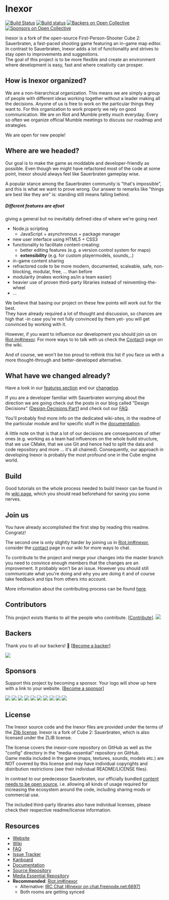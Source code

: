 # Inexor

 [![Build Status](https://travis-ci.org/inexorgame/inexor-core.svg?branch=master)](https://travis-ci.org/inexorgame/inexor-core) [![Build status](https://ci.appveyor.com/api/projects/status/h9kwt5lk54epjv8t/branch/master?svg=true)](https://ci.appveyor.com/project/inexorgame/inexor-core) [![Backers on Open Collective](https://opencollective.com/inexorgame/backers/badge.svg)](#backers) [![Sponsors on Open Collective](https://opencollective.com/inexorgame/sponsors/badge.svg)](#sponsors)

Inexor is a fork of the open-source First-Person-Shooter Cube 2: Sauerbraten, a fast-paced shooting game featuring an in-game map editor.  
In contrast to Sauerbraten, Inexor adds a lot of functionality and strives to stay open to improvements and suggestions.  
The goal of this project is to be more flexible and create an environment where development is easy, fast and where creativity can prosper.


## How is Inexor organized?

We are a non-hierarchical organization. This means we are simply a group of people with different ideas working together without a leader making all the decisions. Anyone of us is free to work on the particular things they want to.
For this organization to work properly we rely on good communication. We are on Riot and Mumble pretty much everyday. Every so often we organize official Mumble meetings to discuss our roadmap and strategies.

We are open for new people!


## Where are we headed?

Our goal is to make the game as moddable and developer-friendly as possible.
Even though we might have refactored most of the code at some point, Inexor should always feel like Sauerbraten gameplay wise.

A popular stance among the Sauerbraten community is "that's impossible", and this is what we want to prove wrong. Our answer to remarks like "things are best like they are" is: standing still means falling behind.


##### Different features are afoot
giving a general but no inevitably defined idea of where we're going next

* Node.js scripting
  * JavaScript + asynchronous + package manager
* new user interface using HTML5 + CSS3
* functionality to facilitate content-creating:
  * better editing features (e.g. a version control system for maps)
  * **extensibility** (e.g. for custom playermodels, sounds,..)
* in-game content sharing
* refractored code to be more modern, documented, scaleable, safe, non-blocking, modular, free, ... than before
 * modularity (makes working as/in a team easier)
 * heavier use of proven third-party libraries instead of reinventing-the-wheel
* ...

We believe that basing our project on these few points will work out for the best.  
They have already required a lot of thought and discussion, so chances are high that -in case you're not fully convinced by them yet- you will get convinced by working with it.

However, if you want to influence our development you should join us on [Riot.im#inexor](https://riot.im/app/#/room/#inexor:matrix.org). For more ways to to talk with us check the [Contact](https://github.com/inexorgame/inexor-core/wiki/Contact)) page on the wiki.  

And of course, we won't be too proud to rethink this list if you face us with a more thought-through and better-developed alternative.


## What have we changed already?

Have a look in our [features section](https://github.com/inexorgame/inexor-core/wiki#features) and our
[changelog](https://github.com/inexorgame/inexor-core/blob/master/changelog.md).


If you are a developer familiar with Sauerbraten worrying about the direction we are going check out the posts in our blog called
"Design Decisions" ([Design-Decisions Part1](https://inexor.org/blog/2015/04-26-alpha1-design-decisions) and check out our [FAQ](https://github.com/inexorgame/inexor-core/wiki/Frequently-Asked-Questions).

You'll probably find more info on the dedicated wiki-sites, in the readme of the particular module and for specific stuff in the [documentation](https://docs.inexor.org).


A little note on that is that a lot of our decisions are consequences of other ones (e.g. working as a team had influences on the whole build structure, that we use CMake, that we use Git and hence had to split the data and code repository and more ...  it's all chained).
Consequently, our approach in developing Inexor is probably the most profound one in the Cube engine world.


## Build

Good tutorials on the whole process needed to build Inexor can be found in its [wiki page](https://github.com/inexorgame/inexor-core/wiki/Build), which you should read beforehand for saving you some nerves.


## Join us

You have already accomplished the first step by reading this readme. Congratz!

The second one is only slightly harder by joining us in [Riot.im#inexor](https://riot.im/app/#/room/#inexor:matrix.org), consider the [contact](https://github.com/inexorgame/inexor-core/wiki/Contact) page in our wiki for more ways to chat.

To contribute to the project and merge your changes into the master branch you need to convince enough members that the changes are an improvement.
It probably won't be an issue. However you should still communicate what you're doing and why you are doing it and of course take feedback and tips from others into account.

More information about the contributing process can be found [here](https://github.com/inexorgame/inexor-core/wiki/How-To-Contribute-Code).


## Contributors

This project exists thanks to all the people who contribute. [[Contribute](CONTRIBUTING.md)].
<a href="graphs/contributors"><img src="https://opencollective.com/inexorgame/contributors.svg?width=890&button=false" /></a>


## Backers

Thank you to all our backers! 🙏 [[Become a backer](https://opencollective.com/inexorgame#backer)]

<a href="https://opencollective.com/inexorgame#backers" target="_blank"><img src="https://opencollective.com/inexorgame/backers.svg?width=890"></a>


## Sponsors

Support this project by becoming a sponsor. Your logo will show up here with a link to your website. [[Become a sponsor](https://opencollective.com/inexorgame#sponsor)]

<a href="https://opencollective.com/inexorgame/sponsor/0/website" target="_blank"><img src="https://opencollective.com/inexorgame/sponsor/0/avatar.svg"></a>
<a href="https://opencollective.com/inexorgame/sponsor/1/website" target="_blank"><img src="https://opencollective.com/inexorgame/sponsor/1/avatar.svg"></a>
<a href="https://opencollective.com/inexorgame/sponsor/2/website" target="_blank"><img src="https://opencollective.com/inexorgame/sponsor/2/avatar.svg"></a>
<a href="https://opencollective.com/inexorgame/sponsor/3/website" target="_blank"><img src="https://opencollective.com/inexorgame/sponsor/3/avatar.svg"></a>
<a href="https://opencollective.com/inexorgame/sponsor/4/website" target="_blank"><img src="https://opencollective.com/inexorgame/sponsor/4/avatar.svg"></a>
<a href="https://opencollective.com/inexorgame/sponsor/5/website" target="_blank"><img src="https://opencollective.com/inexorgame/sponsor/5/avatar.svg"></a>
<a href="https://opencollective.com/inexorgame/sponsor/6/website" target="_blank"><img src="https://opencollective.com/inexorgame/sponsor/6/avatar.svg"></a>
<a href="https://opencollective.com/inexorgame/sponsor/7/website" target="_blank"><img src="https://opencollective.com/inexorgame/sponsor/7/avatar.svg"></a>
<a href="https://opencollective.com/inexorgame/sponsor/8/website" target="_blank"><img src="https://opencollective.com/inexorgame/sponsor/8/avatar.svg"></a>
<a href="https://opencollective.com/inexorgame/sponsor/9/website" target="_blank"><img src="https://opencollective.com/inexorgame/sponsor/9/avatar.svg"></a>



## License

The Inexor source code and the Inexor files are provided under the terms of the [Zlib license](license.md).
Inexor is a fork of Cube 2: Sauerbraten, which is also licensed under the ZLIB license.

The license covers the inexor-core repository on GitHub as well as the "config" directory in the "media-essential" repository on GitHub.  
Game media included in the game (maps, textures, sounds, models etc.) are NOT covered by this license and may have individual copyrights and distribution restrictions (see their individual README/LICENSE files).  

In contrast to our predecessor Sauerbraten, our officially bundled [content needs to be open source](https://github.com/inexorgame/inexor-core/wiki/License-Policy), i.e. allowing all kinds of usage required for increasing the ecosystem around the code, including sharing mods or commercial use.

The included third-party libraries also have individual licenses, please check their respective readme/license information.


## Resources

* [Website](https://inexor.org)
* [Wiki](https://github.com/inexorgame/inexor-core/wiki)
* [FAQ](https://github.com/inexorgame/inexor-core/wiki/Frequently-Asked-Questions)
* [Issue Tracker](https://github.com/inexorgame/inexor-core/issues)
* [Kanboard](https://waffle.io/inexorgame/inexor-core)
* [Documentation](https://docs.inexor.org)
* [Source Repository](https://github.com/inexorgame/inexor-core)
* [Media Essential Repository](https://github.com/inexorgame/media-essential)
* **Recommended**: [Riot.im#inexor](https://riot.im/app/#/room/#inexor:matrix.org)
  * Alternative: [IRC Chat (#inexor on chat.freenode.net:6697)](irc://chat.freenode.net:6697/#inexor)
  * Both rooms are getting synced
